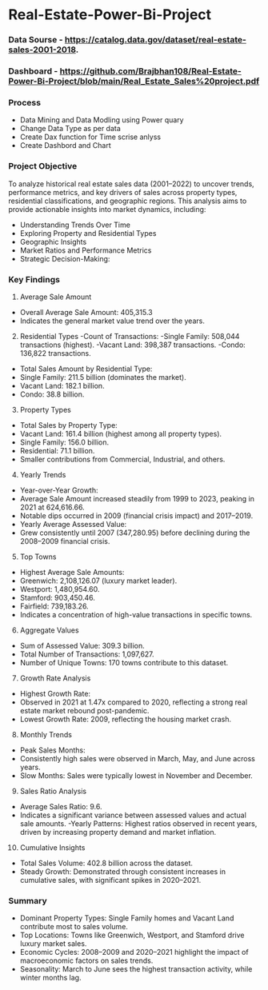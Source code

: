 # Real-Estate-Power-Bi-Project
### Data Sourse - https://catalog.data.gov/dataset/real-estate-sales-2001-2018.
### Dashboard - https://github.com/Brajbhan108/Real-Estate-Power-Bi-Project/blob/main/Real_Estate_Sales%20project.pdf

### Process
- Data Mining and Data Modling using Power quary
- Change Data Type as per data
- Create Dax function for Time scrise anlyss
- Create Dashbord and Chart

### Project Objective
To analyze historical real estate sales data (2001–2022) to uncover trends, performance metrics, and key drivers of sales across property types, residential classifications, and geographic regions. This analysis aims to provide actionable insights into market dynamics, including:

- Understanding Trends Over Time
- Exploring Property and Residential Types
- Geographic Insights
- Market Ratios and Performance Metrics
- Strategic Decision-Making:

### Key Findings
1. Average Sale Amount
- Overall Average Sale Amount: 405,315.3
- Indicates the general market value trend over the years.

2. Residential Types
-Count of Transactions:
-Single Family: 508,044 transactions (highest).
-Vacant Land: 398,387 transactions.
-Condo: 136,822 transactions.
- Total Sales Amount by Residential Type:
- Single Family: 211.5 billion (dominates the market).
- Vacant Land: 182.1 billion.
- Condo: 38.8 billion.

3. Property Types
- Total Sales by Property Type:
- Vacant Land: 161.4 billion (highest among all property types).
- Single Family: 156.0 billion.
- Residential: 71.1 billion.
- Smaller contributions from Commercial, Industrial, and others.

4. Yearly Trends
- Year-over-Year Growth:
- Average Sale Amount increased steadily from 1999 to 2023, peaking in 2021 at 624,616.66.
- Notable dips occurred in 2009 (financial crisis impact) and 2017–2019.
- Yearly Average Assessed Value:
- Grew consistently until 2007 (347,280.95) before declining during the 2008–2009 financial crisis.

5. Top Towns
- Highest Average Sale Amounts:
- Greenwich: 2,108,126.07 (luxury market leader).
- Westport: 1,480,954.60.
- Stamford: 903,450.46.
- Fairfield: 739,183.26.
- Indicates a concentration of high-value transactions in specific towns.

6. Aggregate Values
- Sum of Assessed Value: 309.3 billion.
- Total Number of Transactions: 1,097,627.
- Number of Unique Towns: 170 towns contribute to this dataset.

7. Growth Rate Analysis
- Highest Growth Rate:
- Observed in 2021 at 1.47x compared to 2020, reflecting a strong real estate market rebound post-pandemic.
- Lowest Growth Rate:
 2009, reflecting the housing market crash.

8. Monthly Trends
- Peak Sales Months:
- Consistently high sales were observed in March, May, and June across years.
- Slow Months:
 Sales were typically lowest in November and December.

9. Sales Ratio Analysis
- Average Sales Ratio: 9.6.
- Indicates a significant variance between assessed values and actual sale amounts.
-Yearly Patterns:
Highest ratios observed in recent years, driven by increasing property demand and market inflation.

10. Cumulative Insights
- Total Sales Volume: 402.8 billion across the dataset.
- Steady Growth:
Demonstrated through consistent increases in cumulative sales, with significant spikes in 2020–2021.

### Summary
- Dominant Property Types:
Single Family homes and Vacant Land contribute most to sales volume.
- Top Locations:
Towns like Greenwich, Westport, and Stamford drive luxury market sales.
- Economic Cycles:
2008–2009 and 2020–2021 highlight the impact of macroeconomic factors on sales trends.
- Seasonality:
March to June sees the highest transaction activity, while winter months lag.
